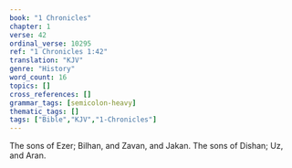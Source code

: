 ```yaml
---
book: "1 Chronicles"
chapter: 1
verse: 42
ordinal_verse: 10295
ref: "1 Chronicles 1:42"
translation: "KJV"
genre: "History"
word_count: 16
topics: []
cross_references: []
grammar_tags: [semicolon-heavy]
thematic_tags: []
tags: ["Bible","KJV","1-Chronicles"]
---
```

The sons of Ezer; Bilhan, and Zavan, and Jakan. The sons of Dishan; Uz, and Aran.
